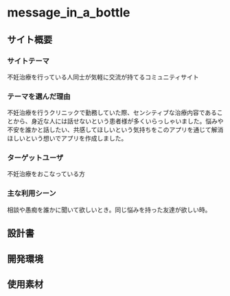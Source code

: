 # message_in_a_bottle

## サイト概要
### サイトテーマ
不妊治療を行っている人同士が気軽に交流が持てるコミュニティサイト

### テーマを選んだ理由
不妊治療を行うクリニックで勤務していた際、センシティブな治療内容であることから、身近な人には話せないという患者様が多くいらっしゃいました。悩みや不安を誰かと話したい、共感してほしいという気持ちをこのアプリを通じて解消ほしいという想いでアプリを作成しました。

### ターゲットユーザ
不妊治療をおこなっている方

### 主な利用シーン
相談や愚痴を誰かに聞いて欲しいとき。同じ悩みを持った友達が欲しい時。

## 設計書

## 開発環境


## 使用素材
